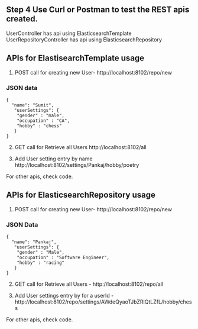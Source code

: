 
## Step 4  Use Curl or Postman to test the REST apis created. 
UserController has api using ElasticsearchTemplate
UserRepositoryController has api using ElasticsearchRepository

## APIs for ElastisearchTemplate usage
1. POST call for creating new User-
http://localhost:8102/repo/new

### JSON data
```
{
  "name": "Sumit",
   "userSettings": {
   	"gender" : "male",
   	"occupation" : "CA",
   	"hobby" : "chess"
   }
}
```

2. GET call for Retrieve all Users
http://localhost:8102/all

3. Add User setting entry by name
http://localhost:8102/settings/Pankaj/hobby/poetry

For other apis, check code.

## APIs for ElasticsearchRepository usage

1. POST call for creating new User-
http://localhost:8102/repo/new
### JSON Data
```
{
  "name": "Pankaj",
   "userSettings": {
   	"gender" : "Male",
   	"occupation" : "Software Engineer",
   	"hobby" : "racing"
   }
}
```

2. GET call for Retrieve all Users -
http://localhost:8102/repo/all


3. Add User settings entry by for a userId -
http://localhost:8102/repo/settings/AWdeQyaoTJbZRlQtLZfL/hobby/chess

For other apis, check code.







